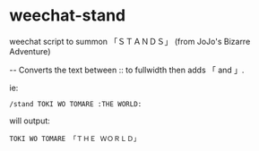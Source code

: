 # weechat-stand
weechat script to summon 「ＳＴＡＮＤＳ」 (from JoJo's Bizarre Adventure)

--
Converts the text between :: to fullwidth then adds 「 and 」.


ie: 
```
/stand TOKI WO TOMARE :THE WORLD:
```

will output:
```
TOKI WO TOMARE 「ＴＨＥ ＷＯＲＬＤ」
```
